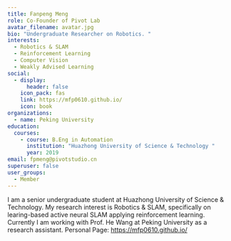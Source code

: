```yaml
---
title: Fanpeng Meng
role: Co-Founder of Pivot Lab
avatar_filename: avatar.jpg
bio: "Undergraduate Researcher on Robotics. "
interests:
  - Robotics & SLAM
  - Reinforcement Learning
  - Computer Vision
  - Weakly Advised Learning
social:
  - display:
      header: false
    icon_pack: fas
    link: https://mfp0610.github.io/
    icon: book
organizations:
  - name: Peking University
education:
  courses:
    - course: B.Eng in Automation
      institution: "Huazhong University of Science & Technology "
      year: 2019
email: fpmeng@pivotstudio.cn
superuser: false
user_groups:
  - Member
---
```

I am a senior undergraduate student at Huazhong University of Science & Technology.
My research interest is Robotics & SLAM, specifically on learing-based active neural SLAM applying reinforcement learning.
Currently I am working with Prof. He Wang at Peking University as a research assistant.
Personal Page: https://mfp0610.github.io/